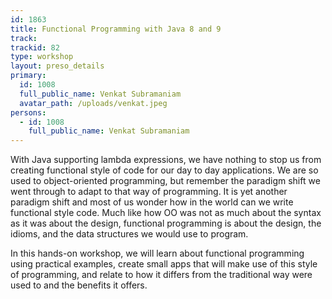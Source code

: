 ```yaml
---
id: 1863
title: Functional Programming with Java 8 and 9
track:
trackid: 82
type: workshop
layout: preso_details
primary:
  id: 1008
  full_public_name: Venkat Subramaniam
  avatar_path: /uploads/venkat.jpeg
persons:
  - id: 1008
    full_public_name: Venkat Subramaniam
---
```



With Java supporting lambda expressions, we have nothing to stop us from creating functional style of code for our day to day applications. We are so used to object-oriented programming, but remember the paradigm shift we went through to adapt to that way of programming. It is yet another paradigm shift and most of us wonder how in the world can we write functional style code. Much like how OO was not as much about the syntax as it was about the design, functional programming is about the design, the idioms, and the data structures we would use to program.

In this hands-on workshop, we will learn about functional programming using practical examples, create small apps that will make use of this style of programming, and relate to how it differs from the traditional way were used to and the benefits it offers.